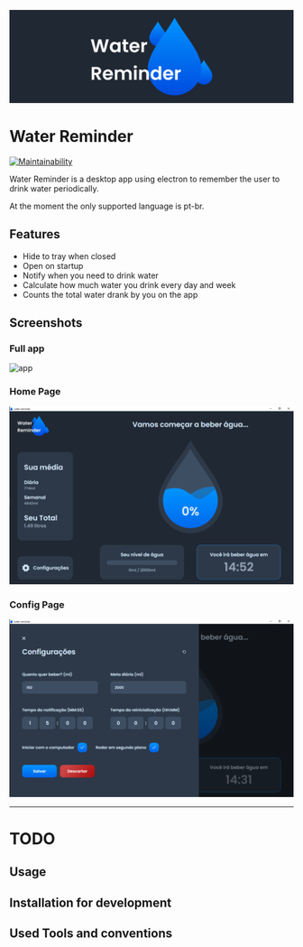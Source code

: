 ![WATER REMINDER](.github/readme.png)

# Water Reminder

[![Maintainability](https://api.codeclimate.com/v1/badges/706d0ce70c31e3977832/maintainability)](https://codeclimate.com/github/Cauaspinheiro/water-reminder-2/maintainability)

Water Reminder is a desktop app using electron to remember the user to drink water periodically.

At the moment the only supported language is pt-br.

## Features

- Hide to tray when closed
- Open on startup
- Notify when you need to drink water
- Calculate how much water you drink every day and week
- Counts the total water drank by you on the app

## Screenshots

### Full app

![app](.github/app.gif)

### Home Page

![home](.github/home.png)

### Config Page

![config](.github/config.png)

---

# TODO

## Usage

## Installation for development

## Used Tools and conventions
